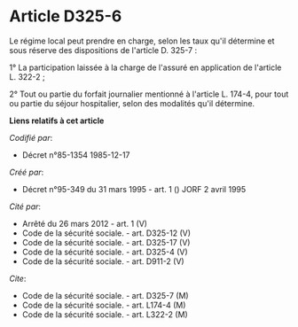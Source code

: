 # Article D325-6

Le régime local peut prendre en charge, selon les taux qu'il détermine et sous réserve des dispositions de l'article D.
325-7 :

1° La participation laissée à la charge de l'assuré en application de l'article L. 322-2 ;

2° Tout ou partie du forfait journalier mentionné à l'article L. 174-4, pour tout ou partie du séjour hospitalier, selon des
modalités qu'il détermine.

**Liens relatifs à cet article**

_Codifié par_:

  - Décret n°85-1354 1985-12-17

_Créé par_:

  - Décret n°95-349 du 31 mars 1995 - art. 1 () JORF 2 avril 1995

_Cité par_:

  - Arrêté du 26 mars 2012 - art. 1 (V)
  - Code de la sécurité sociale. - art. D325-12 (V)
  - Code de la sécurité sociale. - art. D325-17 (V)
  - Code de la sécurité sociale. - art. D325-4 (V)
  - Code de la sécurité sociale. - art. D911-2 (V)

_Cite_:

  - Code de la sécurité sociale. - art. D325-7 (M)
  - Code de la sécurité sociale. - art. L174-4 (M)
  - Code de la sécurité sociale. - art. L322-2 (M)
